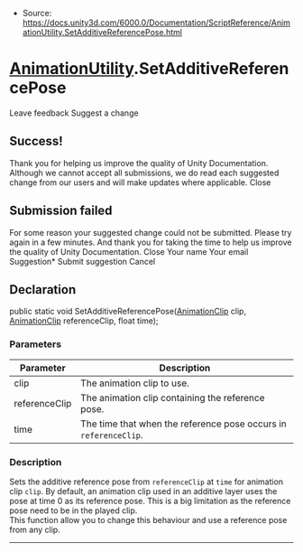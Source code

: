 * Source: https://docs.unity3d.com/6000.0/Documentation/ScriptReference/AnimationUtility.SetAdditiveReferencePose.html

#  [AnimationUtility](https://docs.unity3d.com/6000.0/Documentation/ScriptReference/AnimationUtility.html).SetAdditiveReferencePose
Leave feedback
Suggest a change
## Success!
Thank you for helping us improve the quality of Unity Documentation. Although we cannot accept all submissions, we do read each suggested change from our users and will make updates where applicable.
Close
## Submission failed
For some reason your suggested change could not be submitted. Please <a>try again</a> in a few minutes. And thank you for taking the time to help us improve the quality of Unity Documentation.
Close
Your name Your email Suggestion* Submit suggestion
Cancel
## Declaration
public static void SetAdditiveReferencePose([AnimationClip](https://docs.unity3d.com/6000.0/Documentation/ScriptReference/AnimationClip.html) clip, [AnimationClip](https://docs.unity3d.com/6000.0/Documentation/ScriptReference/AnimationClip.html) referenceClip, float time); 
### Parameters
Parameter | Description  
---|---  
clip | The animation clip to use.  
referenceClip | The animation clip containing the reference pose.  
time | The time that when the reference pose occurs in `referenceClip`.  
### Description
Sets the additive reference pose from `referenceClip` at `time` for animation clip `clip`.
By default, an animation clip used in an additive layer uses the pose at time 0 as its reference pose. This is a big limitation as the reference pose need to be in the played clip.  
This function allow you to change this behaviour and use a reference pose from any clip.
* * *
